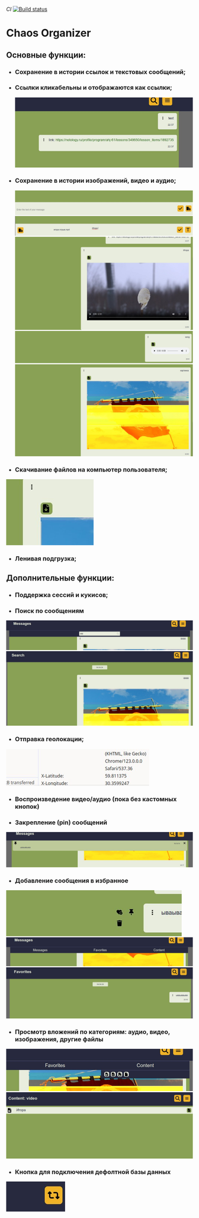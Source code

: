 *CI* [![Build status](https://ci.appveyor.com/api/projects/status/sbr9xbu49yvbt1wl?svg=true)](https://ci.appveyor.com/project/0spailona/chaos-organaizer)

# Chaos Organizer

## Основные функции:

* ### Сохранение в истории ссылок и текстовых сообщений;
* ### Ссылки кликабельны и отображаются как ссылки;  
  ![](./ReadMeImages/link_and_text.jpg)
* ### Сохранение в истории изображений, видео и аудио;
  ![](./ReadMeImages/change_form.jpg)
  ![](./ReadMeImages/add_File.jpg)
  ![](./ReadMeImages/video.jpg)
  ![](./ReadMeImages/audio.jpg)
![](./ReadMeImages/image.jpg)
* ### Скачивание файлов на компьютер пользователя;  
![](./ReadMeImages/download_btn.jpg)
* ### Ленивая подгрузка;  

## Дополнительные функции:

* ### Поддержка сессий и кукисов;
* ### Поиск по сообщениям 
![](./ReadMeImages/search_form.jpg)
![](./ReadMeImages/serach_result.jpg)
* ### Отправка геолокации;
![](./ReadMeImages/coords.jpg)
* ### Воспроизведение видео/аудио (пока без кастомных кнопок)
* ### Закрепление (pin) сообщений
![](./ReadMeImages/pin.jpg)
* ### Добавление сообщения в избранное
![](./ReadMeImages/toFav.jpg)
![](./ReadMeImages/nav.jpg)
![](./ReadMeImages/fav.jpg)
* ### Просмотр вложений по категориям: аудио, видео, изображения, другие файлы
![](./ReadMeImages/content_nav.jpg)
![](./ReadMeImages/content.jpg)
* ### Кнопка для подключения дефолтной базы данных
![](./ReadMeImages/reset.jpg)
